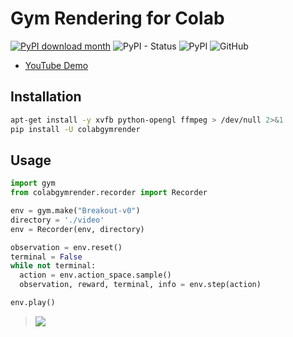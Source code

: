 # Gym Rendering for Colab

[![PyPI download month](https://img.shields.io/pypi/dm/colabgymrender.svg)](https://pypi.python.org/pypi/colabgymrender/)
![PyPI - Status](https://img.shields.io/pypi/status/colabgymrender)
![PyPI](https://img.shields.io/pypi/v/colabgymrender)
![GitHub](https://img.shields.io/github/license/Ryan-Rudes/colabgymrender)

* [YouTube Demo](https://youtu.be/nv2dU_9oZJ0)

## Installation
```bash
apt-get install -y xvfb python-opengl ffmpeg > /dev/null 2>&1
pip install -U colabgymrender
```

## Usage
```python
import gym
from colabgymrender.recorder import Recorder

env = gym.make("Breakout-v0")
directory = './video'
env = Recorder(env, directory)

observation = env.reset()
terminal = False
while not terminal:
  action = env.action_space.sample()
  observation, reward, terminal, info = env.step(action)

env.play()
```

> <a href="https://youtu.be/ma4Oj775jo0"><img src="https://i.ibb.co/zJtGzZY/ezgif-frame-098.jpg" border="0"></img></a>
